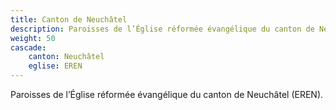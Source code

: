 ```yaml
---
title: Canton de Neuchâtel
description: Paroisses de l’Église réformée évangélique du canton de Neuchâtel (EREN).
weight: 50
cascade:
    canton: Neuchâtel
    eglise: EREN
---
```


Paroisses de l’Église réformée évangélique du canton de Neuchâtel (EREN).
